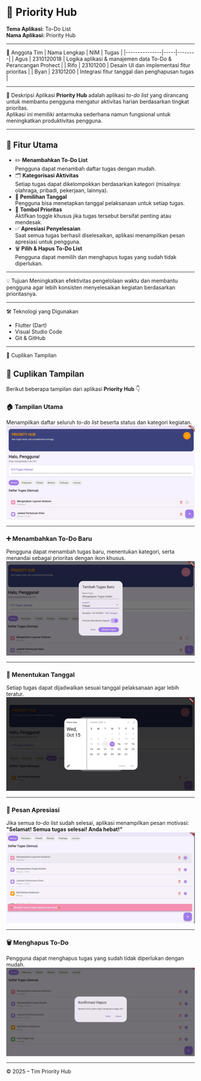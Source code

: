 # 🧠 Priority Hub

**Tema Aplikasi:** To-Do List  
**Nama Aplikasi:** Priority Hub  

---

👥 Anggota Tim
| Nama Lengkap | NIM | Tugas |
|---------------|-----|--------|
| Agus | 2310120018 | Logika aplikasi & manajemen data To-Do & Perancangan Prohect |
| Rifo | 23101200 | Desain UI dan implementasi fitur prioritas |
| Byan | 23101200 | Integrasi fitur tanggal dan penghapusan tugas |

---

📱 Deskripsi Aplikasi
**Priority Hub** adalah aplikasi *to-do list* yang dirancang untuk membantu pengguna mengatur aktivitas harian berdasarkan tingkat prioritas.  
Aplikasi ini memiliki antarmuka sederhana namun fungsional untuk meningkatkan produktivitas pengguna.

---

## 🌟 Fitur Utama
- ✏️ **Menambahkan To-Do List**  
  Pengguna dapat menambah daftar tugas dengan mudah.  
- 🗂️ **Kategorisasi Aktivitas**  
  Setiap tugas dapat dikelompokkan berdasarkan kategori (misalnya: olahraga, pribadi, pekerjaan, lainnya).  
- 📅 **Pemilihan Tanggal**  
  Pengguna bisa menetapkan tanggal pelaksanaan untuk setiap tugas.  
- 🚨 **Tombol Prioritas**  
  Aktifkan toggle khusus jika tugas tersebut bersifat penting atau mendesak.  
- ✅ **Apresiasi Penyelesaian**  
  Saat semua tugas berhasil diselesaikan, aplikasi menampilkan pesan apresiasi untuk pengguna.  
- 🗑️ **Pilih & Hapus To-Do List**  
  Pengguna dapat memilih dan menghapus tugas yang sudah tidak diperlukan.

---

💡 Tujuan
Meningkatkan efektivitas pengelolaan waktu dan membantu pengguna agar lebih konsisten menyelesaikan kegiatan berdasarkan prioritasnya.

---

🛠️ Teknologi yang Digunakan
- Flutter (Dart)
- Visual Studio Code
- Git & GitHub

---

📸 Cuplikan Tampilan 
## 📸 Cuplikan Tampilan

Berikut beberapa tampilan dari aplikasi **Priority Hub** 👇  

### 🏠 Tampilan Utama
Menampilkan daftar seluruh *to-do list* beserta status dan kategori kegiatan.
![image alt](https://github.com/Agush01-ui/pemrogramanmobille/blob/7d48dec1e9d39fb19fcbd6674d8b53861d72b76c/73a372a38e3c40f0ab71af62fd6423d5.jpg)


---

### ➕ Menambahkan To-Do Baru
Pengguna dapat menambah tugas baru, menentukan kategori, serta menandai sebagai prioritas dengan ikon khusus.
![image alt](https://github.com/Agush01-ui/pemrogramanmobille/blob/0a37c43ea10d690dafdb48a0d2a3fbf773b4e65b/20f4dd5ae8a54059bf1f5a1ff416f8d1.jpg)

---

### 📅 Menentukan Tanggal
Setiap tugas dapat dijadwalkan sesuai tanggal pelaksanaan agar lebih teratur.
![image alt](https://github.com/Agush01-ui/pemrogramanmobille/blob/1f6fddef08a108e27642ef4e769d46298cb4d96a/fb4cd08728f743719b9e7796359f982a.jpg)

---

### 🎉 Pesan Apresiasi
Jika semua *to-do list* sudah selesai, aplikasi menampilkan pesan motivasi:  
**"Selamat! Semua tugas selesai! Anda hebat!"**
![image alt](https://github.com/Agush01-ui/pemrogramanmobille/blob/cfa8b36e498fd6b81a5279033ba835a28f3bcb2d/4a9da1e99b6f4cb5845a886817af8c76.jpg)


---

### 🗑️ Menghapus To-Do
Pengguna dapat menghapus tugas yang sudah tidak diperlukan dengan mudah.
![image alt](https://github.com/Agush01-ui/pemrogramanmobille/blob/3e900afde52368c71a7d78e6231d620d7778658e/ff87cd43015b4e4bbaa3caeeb65c7454.jpg)

---

© 2025 – Tim Priority Hub
